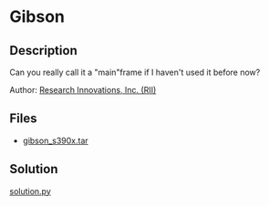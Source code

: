 # Gibson

## Description

Can you really call it a "main"frame if I haven't used it before now?

Author: [Research Innovations, Inc. (RII)](https://www.researchinnovations.com)

## Files

* [gibson_s390x.tar](files/gibson_s390x.tar)

## Solution

[solution.py](solution.py)